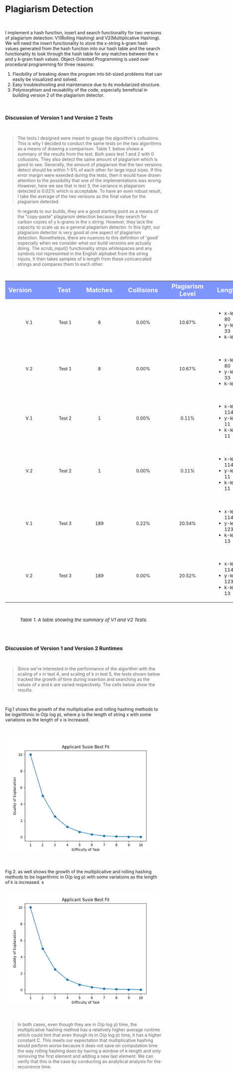 # Plagiarism Detection

<br>

I implement a hash function, insert and search functionality for two versions of plagiarism detection: V1(Rolling Hashing) and V2(Multiplicative Hashing). We will need the insert functionality to store the x-string k-gram hash values generated from the hash function into our hash table and the search functionality to look through the hash table for any matches between the x and y k-gram hash values. Object-Oriented Programming is used over procedural programming for three reasons: 

1. Flexibility of breaking down the program into bit-sized problems that can easily be visualized and solved.
2. Easy troubleshooting and maintenance due to its modularized structure.
3. Polymorphism and reusability of the code, especially beneficial in building version 2 of the plagiarism detector.

<br>

### Discussion of Version 1 and Version 2 Tests

<br>

> The tests I designed were meant to gauge the algorithm's collusions. This is why I decided to conduct the same tests on the two algorithms as a means of drawing a comparison. Table 1. below shows a summary of the results from the test. Both pass test 1 and 2 with 0 collusions. They also detect the same amount of plagiarism which is good to see. Generally, the amount of plagiarism that the two versions detect should be within 1-5% of each other for large input sizes. If this error margin were exeeded during the tests, then it would have drawn attention to the possibility that one of the implementations was wrong. However, here we see that in test 3, the variance in plagiarism detected is 0.02% which is acceptable. To have an even robust result, I take the average of the two versions as the final value for the plagiarism detected.

> In regards to our builds, they are a good starting point as a means of the "copy-paste" plagiarism detection because they search for carbon copies of y k-grams in the x string. However, they lack the capacity to scale up as a general plagiarism detector. In this light, our plagiarism detector is very good at one aspect of plagiarism detection. Nonetheless, there are nuances to this definition of 'good' especially when we consider what our build versions are actually doing. The scrub_input() functionality strips whitespaces and any symbols not represented in the English alphabet from the string inputs. It then takes samples of k-length from these concancated strings and compares them to each other.

<br>

<table style="align:center;width:900px">
  <tr tr style="background-color:#7F96FF;color:#ffffff;height:50px;font-size:20px;">
    <th style="text-align:right;width:40px">Version</th>
    <th style="text-align:right;width:105px">Test</th>
    <th style="text-align:center;width:145px">Matches</th>
    <th style="text-align:center;width:75px">Collisions</th>
    <th style="text-align:center;width:150px">Plagiarism Level</th>
    <th style="text-align:left;width:105px">Lengths</th>
  </tr>
  <tr tr style="height:30px;text-align:center;font-size:14px;">
    <td style="text-align:right">V.1</td>
    <td style="text-align:right">Test 1</td>
    <td style="text-align:center">8</td>
    <td style="text-align:center">0.00%</td> 
    <td style="text-align:center">10.67%</td> 
    <td style="text-align:left;font-size:15px;">
        <ul>
            <br>
            <li>x-length: 80</li>
            <li>y-length: 33</li>
            <li>k-length: 4</li> 
        </ul>
    </td>
  </tr>
  <tr tr style="height:30px;text-align:center;font-size:14px;">
    <td style="text-align:right">V.2</td>
    <td style="text-align:right">Test 1</td>
    <td style="text-align:center">8</td>
    <td style="text-align:center">0.00%</td> 
    <td style="text-align:center">10.67%</td> 
    <td style="text-align:left;font-size:15px;">
        <ul>
            <br>
            <li>x-length: 80</li>
            <li>y-length: 33</li>
            <li>k-length: 4</li> 
        </ul>
    </td>
  </tr>
  <tr tr style="height:30px;text-align:center;font-size:14px;">
    <td style="text-align:right">V.1</td>
    <td style="text-align:right">Test 2</td>
    <td style="text-align:center">1</td>
    <td style="text-align:center">0.00%</td> 
    <td style="text-align:center">0.11%</td> 
    <td style="text-align:left;font-size:15px;">
        <ul>
            <br>
            <li>x-length: 1142 </li>
            <li>y-length: 11</li>
            <li>k-length: 11</li> 
        </ul>
    </td>
  </tr>
  <tr tr style="height:30px;text-align:center;font-size:14px;">
    <td style="text-align:right">V.2</td>
    <td style="text-align:right">Test 2</td>
    <td style="text-align:center">1</td>
    <td style="text-align:center">0.00%</td> 
    <td style="text-align:center">0.11%</td> 
    <td style="text-align:left;font-size:15px;">
        <ul>
            <br>
            <li>x-length: 1142</li>
            <li>y-length: 11</li>
            <li>k-length: 11</li> 
        </ul>
    </td>
  </tr>
  <tr tr style="height:30px;text-align:center;font-size:14px;">
    <td style="text-align:right">V.1</td>
    <td style="text-align:right">Test 3</td>
    <td style="text-align:center">189</td>
    <td style="text-align:center">0.22%</td> 
    <td style="text-align:center">20.54%</td> 
    <td style="text-align:left;font-size:15px;">
        <ul>
            <br>
            <li>x-length: 1142</li>
            <li>y-length: 1230</li>
            <li>k-length: 13</li> 
        </ul>
    </td>
  </tr>
  <tr tr style="height:30px;text-align:center;font-size:14px;">
    <td style="text-align:right">V.2</td>
    <td style="text-align:right">Test 3</td>
    <td style="text-align:center">189</td>
    <td style="text-align:center">0.00%</td> 
    <td style="text-align:center">20.52%</td> 
    <td style="text-align:left;font-size:15px;">
        <ul>
            <br>
            <li>x-length: 1142</li>
            <li>y-length: 1230</li>
            <li>k-length: 13</li> 
        </ul>
    </td>
  </tr>
</table>
<br>
<p style="font-size:15px;text-align:center"><i>Table 1. A table showing the summary of V1 and V2 Tests.</i></p><br>

<br>

### Discussion of Version 1 and Version 2 Runtimes

<br>

> Since we're interested in the performance of the algorithm with the scaling of x in test 4, and scaling of k in test 5, the tests shown below tracked the growth of time during insertion and searching as the values of x and k are varied respectively. The cells below show the results. 

<br>

Fig.1 shows the growth of the multiplicative and rolling hashing methods to be logarithmic in O(p log p), where p is the length of string x with some variations as the length of x is increased.  

<br>

<p align="center">
  <img src="https://github.com/Phil-Barv/Regression-Models-for-Applicant-Best-Fit/blob/main/plots/Susie.png" alt="Multiplicative and rolling hashing methods to be logarithmic in O(p log p) as the length of x is increased."/>
</p>

<br>

Fig 2. as well shows the growth of the multiplicative and rolling hashing methods to be logarithmic in O(p log p) with some variations as the length of k is increased.
s
<br>

<p align="center">
  <img src="https://github.com/Phil-Barv/Regression-Models-for-Applicant-Best-Fit/blob/main/plots/Susie.png" alt="Multiplicative and rolling hashing methods to be logarithmic in O(p log p) with some variations as the length of k is increased"/>
</p>

<br>

> In both cases, even though they are in O(p log p) time, the multiplicative hashing method has a relatively higher average runtime which could hint that even though its in O(p log p) time, it has a higher constant C. This meets our expectation that multiplicative hashing would perform worse because it does not save on computation time the way rolling hashing does by having a window of k-length and only removing the first element and adding a new last element. We can verify that this is the case by conducting an analytical analysis for the recurrence time. 

